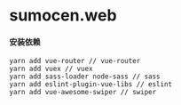 # sumocen.web

#### 安装依赖
```
yarn add vue-router // vue-router
yarn add vuex // vuex
yarn add sass-loader node-sass // sass
yarn add eslint-plugin-vue-libs // eslint
yarn add vue-awesome-swiper // swiper
```
